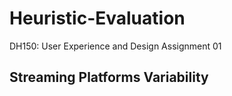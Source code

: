 # Heuristic-Evaluation
DH150: User Experience and Design Assignment 01

## Streaming Platforms Variability



